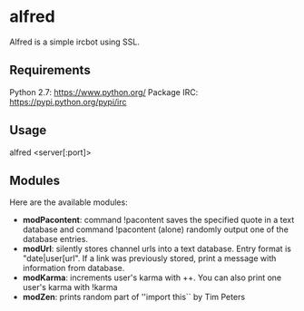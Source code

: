 # alfred
Alfred is a simple ircbot using SSL.

## Requirements
Python 2.7: https://www.python.org/
Package IRC: https://pypi.python.org/pypi/irc

## Usage
alfred <server\[:port\]> <channel> <nickname>

## Modules
Here are the available modules:
 * **modPacontent**: command !pacontent <quote> saves the specified quote 
   in a text database and command !pacontent (alone) randomly output one
   of the database entries.
 * **modUrl**: silently stores channel urls into a text database. Entry format
   is "date|user[url". If a link was previously stored, print a message with
   information from database.
 * **modKarma**: increments user's karma with <nickname>++. You can also print 
   one user's karma with !karma <nicname>
 * **modZen**: prints random part of ''import this`` by Tim Peters
